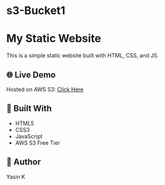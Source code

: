 # s3-Bucket1
# My Static Website

This is a simple static website built with HTML, CSS, and JS.

## 🌐 Live Demo

Hosted on AWS S3: [Click Here](https://yasinportfolio.s3.us-east-1.amazonaws.com/vcard-personal-portfolio/index.html)

## 🧰 Built With
- HTML5
- CSS3
- JavaScript
- AWS S3 Free Tier

## 👤 Author
Yasin K


